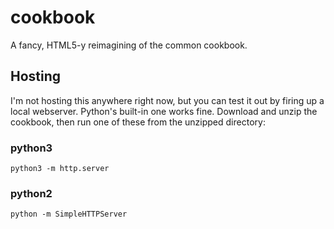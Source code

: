 cookbook
========

A fancy, HTML5-y reimagining of the common cookbook.

Hosting
-------

I'm not hosting this anywhere right now, but you can test it out by firing up a local webserver. Python's built-in one works fine. Download and unzip the cookbook, then run one of these from the unzipped directory:

### python3
`python3 -m http.server`

### python2
`python -m SimpleHTTPServer`
